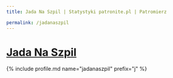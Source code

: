 ```yaml
---
title: Jada Na Szpil | Statystyki patronite.pl | Patromierz

permalink: /jadanaszpil
---
```


# [Jada Na Szpil](https://patronite.pl/jadanaszpil)

{% include profile.md name="jadanaszpil" prefix="j" %}
